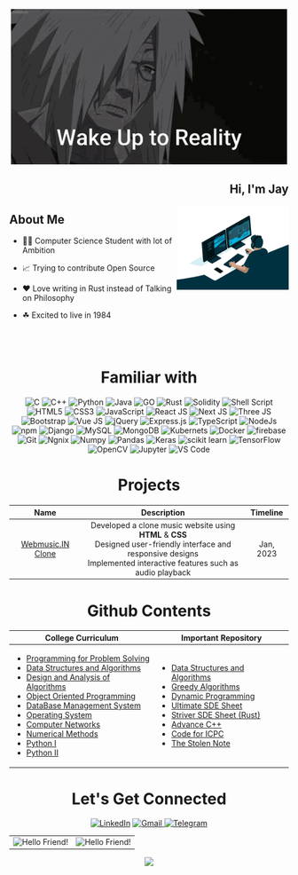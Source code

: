 
<div align="center">
<img  alt="Banner" src="./assets/wakeup.gif" />
</div>

<h2 align="right">Hi, I'm Jay</h2>
<img width="40%" align="right" src="./assets/code.webp" >

<h2>About Me</h2>

- 👨‍🎓 Computer Science Student with lot of Ambition

- 📈 Trying to contribute Open Source

- ❤️ Love writing in Rust instead of Talking on Philosophy

- ☘ Excited to live in 1984

<br><br>

<h1 align="center">Familiar with</h1>

<p align="center"> 
	<img alt="C" src="https://img.shields.io/badge/c-%2300599C.svg?&style=for-the-badge&logo=c&logoColor=white" />
	<img alt="C++" src="https://img.shields.io/badge/c++-%2300599C.svg?&style=for-the-badge&logo=c%2B%2B&ogoColor=white" />
	<img alt="Python" src="https://img.shields.io/badge/python-%2314354C.svg?style=for-the-badge&logo=python&logoColor=white"/>
	<img alt="Java" src="https://img.shields.io/badge/java-%23ED8B00.svg?&style=for-the-badge&logo=java&logoColor=white" />
	<img alt="GO" src="https://img.shields.io/badge/go-%2300ADD8.svg?&style=for-the-badge&logo=go&logoColor=white" />
	<img alt="Rust" src="https://img.shields.io/badge/rust-%23000000.svg?&style=for-the-badge&logo=rust&logoColor=white" />
	<img alt="Solidity" src="https://img.shields.io/badge/Solidity-%23363636.svg?&style=for-the-badge&logo=solidity&logoColor=white" />
	<img alt="Shell Script" src="https://img.shields.io/badge/shell_script-%23121011.svg?&style=for-the-badge&logo=gnu-bash&logoColor=white" />
	<img alt="HTML5" src="https://img.shields.io/badge/html5-%23E34F26.svg?&style=for-the-badge&logo=html5&logoColor=white" />
	<img alt="CSS3" src="https://img.shields.io/badge/css3-%231572B6.svg?&style=for-the-badge&logo=css3&logoColor=white" />
	<img alt="JavaScript" src="https://img.shields.io/badge/javascript-%23323330.svg?&style=for-the-badge&logo=javascript&logoColor=%23F7DF1E" />
	<img alt="React JS" src="https://img.shields.io/badge/react-%2320232a.svg?&style=for-the-badge&logo=react&logoColor=%2361DAFB" />
	<img alt="Next JS" src="https://img.shields.io/badge/Next-black?&style=for-the-badge&logo=next.js&logoColor=white" />
	<img alt="Three JS" src="https://img.shields.io/badge/threejs-black?&style=for-the-badge&logo=three.js&logoColor=white" />
	<img alt="Bootstrap" src="https://img.shields.io/badge/bootstrap-%23563D7C.svg?style=for-the-badge&logo=bootstrap&logoColor=white" />
	<img alt="Vue JS" src="https://img.shields.io/badge/vuejs-%2335495e.svg?style=for-the-badge&logo=vuedotjs&logoColor=%234FC08D" />
	<img alt="jQuery" src="https://img.shields.io/badge/jQuery-0769AD?style=for-the-badge&logo=jquery&logoColor=white" />
	<img alt="Express.js" src="https://img.shields.io/badge/Express.js-000000?style=for-the-badge&logo=express&logoColor=white" />
	<img alt="TypeScript" src="https://img.shields.io/badge/typescript-%23007ACC.svg?style=for-the-badge&logo=typescript&logoColor=white" />
	<img alt="NodeJs" src="https://img.shields.io/badge/Node.js-339933?style=for-the-badge&logo=nodedotjs&logoColor=white" />
	<img alt="npm" src="https://img.shields.io/badge/npm-CB3837?style=for-the-badge&logo=npm&logoColor=white" />
	<img alt="Django" src="https://img.shields.io/badge/django-%23092E20.svg?style=for-the-badge&logo=django&logoColor=white" />
	<img alt="MySQL" src="https://img.shields.io/badge/MySQL-00000F?style=for-the-badge&logo=mysql&logoColor=white" />
	<img alt="MongoDB" src="https://img.shields.io/badge/MongoDB-white?style=for-the-badge&logo=mongodb&logoColor=4EA94B" />
	<img alt="Kubernets" src="https://img.shields.io/badge/kubernetes-326ce5.svg?&style=for-the-badge&logo=kubernetes&logoColor=white" />
	<img alt="Docker" src="https://img.shields.io/badge/docker-%230db7ed.svg?&style=for-the-badge&logo=docker&logoColor=white" />
	<img alt="firebase" src="https://img.shields.io/badge/firebase-ffca28?style=for-the-badge&logo=firebase&logoColor=black" />
	<img alt="Git" src="https://img.shields.io/badge/Git-F05032?style=for-the-badge&logo=git&logoColor=white" />
	<img alt="Ngnix" src="https://img.shields.io/badge/nginx-%23009639.svg?style=for-the-badge&logo=nginx&logoColor=white" />
	<img alt="Numpy" src="https://img.shields.io/badge/Numpy-777BB4?style=for-the-badge&logo=numpy&logoColor=white" />
	<img alt="Pandas" src="https://img.shields.io/badge/Pandas-2C2D72?style=for-the-badge&logo=pandas&logoColor=white" />
	<img alt="Keras" src="https://img.shields.io/badge/Keras-D00000?style=for-the-badge&logo=Keras&logoColor=white" />
	<img alt="scikit learn" src="https://img.shields.io/badge/scikit_learn-F7931E?style=for-the-badge&logo=scikit-learn&logoColor=white" />  
	<img alt="TensorFlow" src="https://img.shields.io/badge/TensorFlow-FF6F00?style=for-the-badge&logo=TensorFlow&logoColor=white" />
	<img alt="OpenCV" src="https://img.shields.io/badge/OpenCV-27338e?style=for-the-badge&logo=OpenCV&logoColor=white" />
	<img alt="Jupyter" src="https://img.shields.io/badge/Jupyter-F37626.svg?&style=for-the-badge&logo=Jupyter&logoColor=white" />
	<img alt="VS Code" src="https://img.shields.io/badge/Visual_Studio_Code-0078D4?style=for-the-badge&logo=visual%20studio%20code&logoColor=white" />
</p>


<h1 align="center">Projects</h1>

<div align="center">
	<table width=100%>
		<thead>
			<tr>
				<th align="center">Name</th>
				<th align="center">Description</th>
				<th align="center">Timeline</th>
	    	</tr>
	    </thead>
	    <tbdy>
	    	<tr>
	    		<td align="center"><a target="_blank" href="https://github.com/jay-neo/Code-4-Web">Webmusic.IN Clone</a></td>
	    		<td align="center">Developed a clone music website using <b>HTML</b> & <b>CSS</b><br>Designed user-friendly interface and responsive designs<br>Implemented interactive features such as audio playback</td>
	    		<td align="center">Jan, 2023</td>
	    	</tr>
	    </tbody>
	</table>
</div>



<h1 align="center">Github Contents</h1>

<div align="center">
	<table  width=100%>
		<thead>
			<tr>
				<th>College Curriculum</th>
				<th>Important Repository</th>
	    	</tr>
	    </thead>
	    <tbody>
		    <tr>
		    	<td>
		    		<ul>
		    			<li><a href="https://github.com/jay-neo/PPS" target="_blank">Programming for Problem Solving</a></li>
			    		<li><a href="https://github.com/jay-neo/DSA-I" target="_blank">Data Structures and Algorithms</a></li>
		    			<li><a href="https://github.com/jay-neo/DAA" target="_blank">Design and Analysis of Algorithms</a></li>
		    			<li><a href="https://github.com/jay-neo/OPPs" target="_blank">Object Oriented Programming</a></li>
		    			<li><a href="https://github.com/jay-neo/DBMS" target="_blank">DataBase Management System</a></li>
		    			<li><a href="https://github.com/jay-neo/OS" target="_blank">Operating System</a></li>
		    			<li><a href="https://github.com/jay-neo/CN" target="_blank">Computer Networks</a></li>
		    			<li><a href="https://github.com/jay-neo/NM" target="_blank">Numerical Methods</a></li>
		    			<li><a href="https://github.com/jay-neo/Python-I" target="_blank">Python I</a></li>
		    			<li><a href="https://github.com/jay-neo/Python-II" target="_blank">Python II</a></li>
		    		</ul>
		    	</td>
		    	<td>
		    		<ul>
			    		<li><a href="https://github.com/jay-neo/DSA-II" target="_blank">Data Structures and Algorithms</a></li>
		    			<li><a href="https://github.com/jay-neo/GreedyAlgorithms" target="_blank">Greedy Algorithms</a></li>
		    			<li><a href="https://github.com/jay-neo/DP" target="_blank">Dynamic Programming</a></li>
		    			<li><a href="https://github.com/jay-neo/SDE-Sheet" target="_blank">Ultimate SDE Sheet</a></li>
		    			<li><a href="https://github.com/jay-neo/SDE-Sheet-Rust" target="_blank">Striver SDE Sheet (Rust)</a></li>
			    		<li><a href="https://github.com/jay-neo/advCPP" target="_blank">Advance C++</a></li>
			    		<li><a href="https://github.com/jay-neo/ICPC-Prep" target="_blank">Code for ICPC</a></li>
			    		<li><a href="https://github.com/jay-neo/The Stolen Notes" target="_blank">The Stolen Note</a></li>
		    		</ul>
		    	</td>
	    	</tr>
	    </tbody>
	</table>
</div>


<h1 align="center">Let's Get Connected</h1>
<div align="center">
	<a target="_blank" href="https://www.linkedin.com/in/jagadish-sau/"><img alt="LinkedIn" src="https://img.shields.io/badge/linkedin%20-%230077B5.svg?&style=for-the-badge&logo=linkedin&logoColor=white" /></a>
	<a href="mailto:code.jay.neo@gmail.com"><img  alt="Gmail" src="https://img.shields.io/badge/Gmail-D14836?style=for-the-badge&logo=gmail&logoColor=white" />
	<a target="_blank" href="https://t.me/JAY_NE0"><img alt="Telegram" src="https://img.shields.io/badge/Telegram-2CA5E0?style=for-the-badge&logo=telegram&logoColor=white"></a>
</div>
 
<table>
	<tr> 
		<td>
			<img src="https://github-readme-stats.vercel.app/api?username=jay-neo&include_all_commits=true&count_private=true&show_icons=true&line_height=20&title_color=7A7ADB&icon_color=2234AE&text_color=D3D3D3&bg_color=0,000000,130F40" alt="Hello Friend!" />
		</td>
		<td>
			<img src="https://github-readme-stats.vercel.app/api/top-langs?username=jay-neo&show_icons=true&locale=en&layout=compact&title_color=7A7ADB&icon_color=2234AE&text_color=D3D3D3&bg_color=0,000000,130F40" alt="Hello Friend!" />
		</td>
	</tr>
</table>

<p align="center">
	<img src="https://profile-counter.glitch.me/jay-neo/count.svg" />
</p>


<!-- code by jay-neo -->